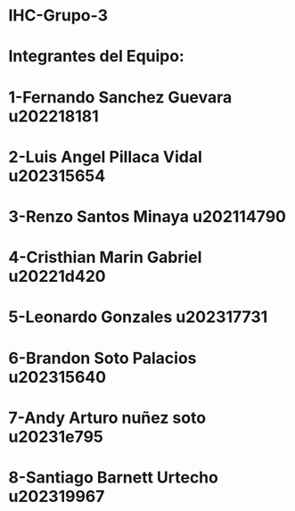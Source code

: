 # IHC-Grupo-3

# Integrantes del Equipo:
# 1-Fernando Sanchez Guevara   u202218181
# 2-Luis Angel Pillaca Vidal   u202315654 
# 3-Renzo Santos Minaya        u202114790
# 4-Cristhian Marin Gabriel    u20221d420
# 5-Leonardo Gonzales          u202317731
# 6-Brandon Soto Palacios      u202315640
# 7-Andy Arturo nuñez soto     u20231e795
# 8-Santiago Barnett Urtecho   u202319967


